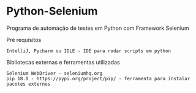 # Python-Selenium
Programa de automação de testes em Python com Framework Selenium



Pré requisitos

    IntelliJ, Pycharm ou IDLE - IDE para rodar scripts em python
    
Bibliotecas externas e ferramentas utilizadas

    Selenium WebDriver - seleniumhq.org
    pip 18.0 - https://pypi.org/project/pip/ - ferramenta para instalar pacotes externos


